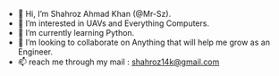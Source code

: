 - 👋 Hi, I’m Shahroz Ahmad Khan (@Mr-Sz).
- 👀 I’m interested in UAVs and Everything Computers.
- 🌱 I’m currently learning Python.
- 💞️ I’m looking to collaborate on Anything that will help me grow as an Engineer.
- 📫 reach me through my mail : shahroz14k@gmail.com
